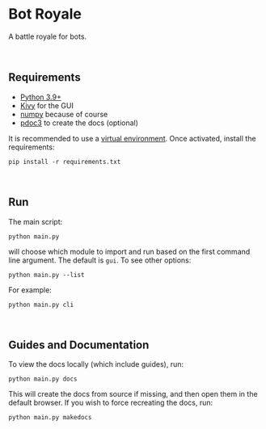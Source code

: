 # Bot Royale
A battle royale for bots.

<br>

## Requirements
- [Python 3.9+](https://www.python.org/)
- [Kivy](https://pypi.org/project/Kivy/) for the GUI
- [numpy](https://pypi.org/project/numpy/) because of course
- [pdoc3](https://pypi.org/project/pdoc3/) to create the docs (optional)

It is recommended to use a [virtual environment](https://docs.python.org/3/tutorial/venv.html). Once activated, install the requirements:

`pip install -r requirements.txt`

<br>

## Run
The main script:

`python main.py`

will choose which module to import and run based on the first command line argument. The default is `gui`. To see other options:

`python main.py --list`

For example:

`python main.py cli`

<br>

## Guides and Documentation
To view the docs locally (which include guides), run:

`python main.py docs`

This will create the docs from source if missing, and then open them in the default browser. If you wish to force recreating the docs, run:

`python main.py makedocs`

